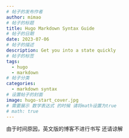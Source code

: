 ```yaml
---
# 帖子的发布作者
author: mimao
# 帖子的标题
title: Hugo Markdown Syntax Guide
# 帖子的日期
date: 2023-07-06
# 帖子的描述
description: Get you into a state quickly
# 帖子的标签
tags:
  - hugo
  - markdown
# 帖子分类
categories:
  - markdown syntax
# 设置帖子的封面
image: hugo-start_cover.jpg
# 需要展示 数学表达式 的时候 请将math设置为true
# math: true
---
```


由于时间原因，英文版的博客不进行书写 还请谅解